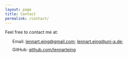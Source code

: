 ```yaml
---
layout: page
title: Contact
permalink: /contact/
---
```


<style>
    ul {
        list-style-type: none;
        vertical-align: middle;
        display: table-cell;
    }
    ul li {
        margin-bottom: 10px;
    }
</style>

Feel free to contact me at: 
- Email: [lennart.eing@gmail.com](mailto:lennart.eing@gmail.com); [lennart.eing@uni-a.de](mailto:lennart.eing@uni-a.de);
- GitHub: <a href="https://github.com/lennarteing" target="_blank">github.com/lennarteing</a>
